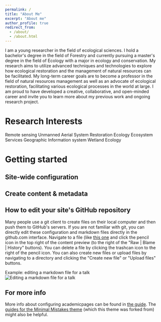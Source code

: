 ```yaml
---
permalink: /
title: "About Me"
excerpt: "About me"
author_profile: true
redirect_from: 
  - /about/
  - /about.html
---
```


I am a young researcher in the field of ecological sciences. I hold a bachelor's degree in the field of Forestry and currently pursuing a master's degree in the field of Ecology with a major in ecology and conservation. My research aims to utilize advanced techniques and technologies to explore how ecological restoration and the management of natural resources can be facilitated. My long-term career goals are to become a professor in the field of natural resources management as well as an advocate of ecological restoration, facilitating various ecological processes in the world at large. I am proud to have developed a creative, collaborative, and open-minded career and invite you to learn more about my previous work and ongoing research project.

Research Interests
======
Remote sensing
Unmanned Aerial System
Restoration Ecology
Ecosystem Services
Geographic Information system
Wetland Ecology

Getting started
======
Site-wide configuration
------
Create content & metadata
------


How to edit your site's GitHub repository
------
Many people use a git client to create files on their local computer and then push them to GitHub's servers. If you are not familiar with git, you can directly edit these configuration and markdown files directly in the github.com interface. Navigate to a file (like [this one](https://github.com/academicpages/academicpages.github.io/blob/master/_talks/2012-03-01-talk-1.md) and click the pencil icon in the top right of the content preview (to the right of the "Raw | Blame | History" buttons). You can delete a file by clicking the trashcan icon to the right of the pencil icon. You can also create new files or upload files by navigating to a directory and clicking the "Create new file" or "Upload files" buttons. 

Example: editing a markdown file for a talk
![Editing a markdown file for a talk](/images/editing-talk.png)

For more info
------
More info about configuring academicpages can be found in [the guide](https://academicpages.github.io/markdown/). The [guides for the Minimal Mistakes theme](https://mmistakes.github.io/minimal-mistakes/docs/configuration/) (which this theme was forked from) might also be helpful.
